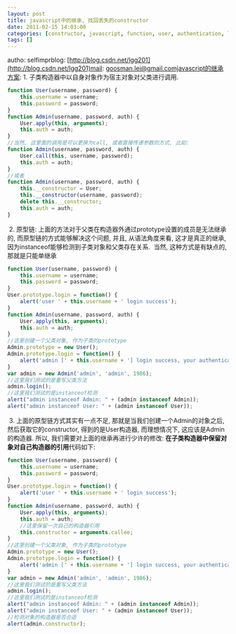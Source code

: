 ```yaml
---
layout: post
title: javascript中的继承, 找回丢失的constructor
date: 2011-02-15 14:03:00
categories: [constructor, javascript, function, user, authentication, login]
tags: []
---
```

autho: selfimprblog: [http://blog.csdn.net/lgg201](http://blog.csdn.net/lgg201)mail: goosman.lei@gmail.comjavascript的继承方案: 1. 子类构造器中以自身对象作为宿主对象对父类进行调用.
```javascript
function User(username, password) {
    this.username = username;
    this.password = password;
}
function Admin(username, password, auth) {
    User.apply(this, arguments);
    this.auth = auth;
}
//当然, 这里面的调用是可以更换为call, 或者直接传递参数的方式, 比如:
function Admin(username, password, auth) {
    User.call(this, username, password);
    this.auth = auth;
}
//或者
function Admin(username, password, auth) {
    this.__constructor = User;
    this.__constructor(username, password);
    delete this.__constructor;
    this.auth = auth;
}
```
 2. 原型链: 上面的方法对于父类在构造器外通过prototype设置的成员是无法继承的, 而原型链的方式能够解决这个问题, 并且, 从语法角度来看, 这才是真正的继承, 因为instanceof能够检测到子类对象和父类存在关系.  当然, 这种方式是有缺点的, 那就是只能单继承
```javascript
function User(username, password) {
    this.username = username;
    this.password = password;
}
User.prototype.login = function() {
    alert('user ' + this.username + ' login success');
}
function Admin(username, password, auth) {
    User.apply(this, arguments);
    this.auth = auth;
}
//这里创建一个父类对象, 作为子类的prototype
Admin.prototype = new User();
Admin.prototype.login = function() {
    alert('admin [' + this.username + '] login success, your authentication is: ' + this.auth);
}
var admin = new Admin('admin', 'admin', 1986);
//这里我们测试的是重写父类方法
admin.login();
//这里我们测试的是instanceof检测
alert("admin instanceof Admin: " + (admin instanceof Admin));
alert("admin instanceof User: " + (admin instanceof User));
```
 3. 上面的原型链方式其实有一点不足, 那就是当我们创建一个Admin的对象之后, 然后获取它的constructor, 得到的是User构造器, 而理想情况下, 这应该是Admin的构造器. 所以, 我们需要对上面的继承再进行少许的修改: **在子类构造器中保留对象对自己构造器的引用**代码如下:
```javascript
function User(username, password) {
    this.username = username;
    this.password = password;
}
User.prototype.login = function() {
    alert('user ' + this.username + ' login success');
}
function Admin(username, password, auth) {
    User.apply(this, arguments);
    this.auth = auth;
    //这里保留一次自己的构造器引用
    this.constructor = arguments.callee;
}
//这里创建一个父类对象, 作为子类的prototype
Admin.prototype = new User();
Admin.prototype.login = function() {
    alert('admin [' + this.username + '] login success, your authentication is: ' + this.auth);
}
var admin = new Admin('admin', 'admin', 1986);
//这里我们测试的是重写父类方法
admin.login();
//这里我们测试的是instanceof检测
alert("admin instanceof Admin: " + (admin instanceof Admin));
alert("admin instanceof User: " + (admin instanceof User));
//检测对象的构造器是否合适
alert(admin.constructor);
```
 
